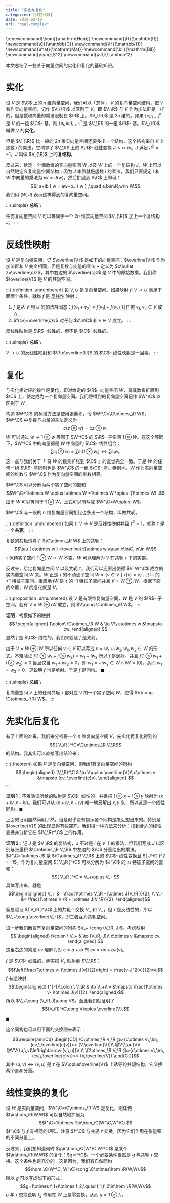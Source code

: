 ```yaml
---
title: "实化与复化"
categories: [线性代数]
date: 2010-02-10
url: "real-complex"
---
```

\renewcommand{\hom}{\mathrm{Hom}}
\newcommand{\R}{\mathbb{R}}
\newcommand{\C}{\mathbb{C}}
\newcommand{\H}{\mathbb{H}}
\newcommand{\mat}{\mathrm{Mat}}
\newcommand{\bil}{\mathrm{Bil}}
\newcommand{\sym}{S^2}
\newcommand{\alt}{\Lambda^2}

本文总结了一些关于向量空间的实化和复化的基础知识。

# 实化

设 $V$ 是 $\C$ 上的 $n$ 维向量空间，我们可以「忘掉」 $V$ 的复向量空间结构，把 $V$ 看作实向量空间，记作 $V_{\R}$ 以区别于 $V$。即 $V_\R$ 与 $V$ 作为加法群是一样的，但是数和向量的乘法限制在 $\R$ 上。$V_{\R}$ 是 $2n$ 维的。如果 $\{e_i\}_{i=1}^n$ 是 $V$ 的一组 $\C$- 基，则 $\{e_i,ie_i\}_{i=1}^n$ 是 $V_\R$ 的一组 $\R$- 基。$V_{\R}$ 叫做 $V$ 的**实化**。

但是 $V_{\R}$ 比一般的 $2n$ 维实向量空间还要多出一个结构，这个结构来自 $V$ 上虚数 $i$ 的乘法，它诱导了 $V_\R$ 上的 $\R$- 线性变换 $J\colon\ v\mapsto iv$。$J$ 满足 $J^2=-1$。$J$ 叫做 $V_{\R}$ 上的**复结构**。

反过来，给定一个偶数维的实向量空间 $W$ 以及 $W$ 上的一个复结构 $J$，$W$ 上可以自然地定义复向量空间结构：因为 $J$ 本质就是虚数 $i$ 的乘法，我们只要规定 $i$ 和 $W$ 中向量的乘法为 $iw=J ( w )$，然后扩展到 $\C$ 上即可：
$$( a+ib ) w = aw+bJ ( w ) ,\quad a,b\in\R,w\in W.$$
我们用 $( W,J )$ 表示这样得到的复向量空间。

:::{.simple}
**总结** \

任何复向量空间 $V$ 可以等同于一个 $2n$ 维实向量空间 $V_{\R}$ 加上一个复结构 $J$。
:::

# 反线性映射

设 $V$ 是复向量空间，记 $\overline{V}$ 是如下的向量空间：$\overline{V}$ 作为加法群和 $V$ 完全相同，但是复数与向量的乘法 $\bullet$ 定义为 $c\bullet z=\overline{c}z$，其中右边的 $\overline{c}z$ 是 $V$ 中的原始数乘。我们称 $\overline{V}$ 是 $V$ 的共轭空间。

:::{.definition .unnumbered}
设 $V,U$ 是复向量空间。如果映射 $f\colon\ V\to U$ 满足下面两个条件，就称 $f$ 是 [反线性](https://en.wikipedia.org/wiki/Antilinear_map) 映射：

1. $f$ 是从 $V$ 到 $U$ 的加法群同态：$f(v_1+v_2)=f(v_1)+f(v_2)$ 对任何 $v_1,v_2\in V$ 成立。
2. $f(cv)=\overline{c}v$ 对任何 $c\in\C$ 和 $v\in V$ 成立。
:::

反线性映射是 $\R$- 线性的，但不是 $\C$- 线性的。

:::{.simple}
**总结** \

$V\to U$ 的反线性映射和 $V\to\overline{U}$ 的 $\C$- 线性映射是一回事。
:::

# 复化

与实化相对应的操作是**复化**，即对给定的 $\R$- 向量空间 $W$，将其数乘扩展到 $\C$ 上，使之成为一个复向量空间。我们将得到的复向量空间记作 $W^\C$ 以区别于 $W$。

构造 $W^\C$ 的标准方法是使用张量积，令 $W^\C=\C\otimes_\R W$，$W^\C$ 中复数与向量的乘法定义为
$$c ( z\otimes w ) = cz\otimes w.$$
$W$ 可以通过 $w\to 1\otimes w$ 等同于 $W^\C$ 的 $\R$- 子空间 $1\otimes W$。在这个等同下，$W^\C$ 中的向量都是 $W$ 中向量的 $\C$- 线性组合：
$$\sum c_i\otimes w_i = \sum c_i(1\otimes w_i) \leftrightarrow \sum c_iw_i.$$
这一点与我们关于「 将 $W$ 的数乘扩张到 $\C$ 」的直觉完全一致。于是 $W$ 的任何一组 $\R$- 基同时也是 $W^\C$ 的一组 $\C$- 基。特别地，$W$ 作为实向量空间的维数与 $W^\C$ 作为复向量空间的维数相等。

$W^\C$ 可以分解为两个实子空间的直和
$$W^\C=1\otimes W \oplus i\otimes W =1\otimes W \oplus i(1\otimes W)  .$$
由于 $W$ 可以等同于 $1\otimes W$，上式可以简写成 $W^\C=W\oplus iW$。

$W^\C$ 与一般的 $n$ 维复向量空间相比也多出一个结构，叫做共轭。

:::{.definition .unnumbered}
如果 $\tau\colon\ V\to V$ 是反线性映射并且 $\tau^2=1$，就称 $\tau$ 是一个**共轭**。
:::

复数的共轭诱导了 $\C\otimes_\R W$ 上的共轭：
$$\tau ( c\otimes w ) =\overline{c}\otimes w,\quad c\in\C, w\in W.$$
$\tau$ 保持实子空间 $1\otimes W\cong W$ 不变。$W$ 可以理解为 $V$ 在共轭 $\tau$ 下的实部。

反过来，给定复向量空间 $V$ 以及共轭 $\tau$，我们可以还原出使得 $V=W^\C$ 成立的实向量空间 $W$ 来。$W$ 正是 $\tau$ 的不动点子空间 $W=\{v\in V\mid \tau ( v ) =v\}$，即 $\tau$ 的 +1 特征子空间。相应地 $iW$ 是 $\tau$ 的 -1 特征子空间并且 $V=W\oplus iW$。根据下面的命题，$W$ 的复化就是 $V$。

:::{.proposition .unnumbered}
设 $V$ 是有限维复向量空间，$W$ 是 $V$ 的 $\R$- 子空间。若有 $V=W\oplus iW$ 成立，则 $V\cong \C\otimes_\R W$。
:::

**证明**：考察如下的映射
$$
\begin{aligned}
f\colon\  \C\otimes_\R W & \to V\\
c\otimes w &\mapsto cw.
\end{aligned}
$$
显然 $f$ 是 $\C$- 线性的。我们来验证 $f$ 是双射。

由于 $V=W\oplus iW$ 所以任何 $v\in V$ 可以写成 $v=w_1+iw_2,\,w_1,w_2\in W$ 的形式。不难验证
$f ( 1\otimes w_1 + i\otimes w_2 ) = w_1+iw_2$ 所以 $f$ 是满射。并且 $f ( 1\otimes w_1 + i\otimes w_2 ) =0$ 当且仅当 $w_1+iw_2=0$，即 $w_1=-iw_2\in W\cap iW= ( 0 )$，从而 $w_1=w_2=0$，这说明 $f$ 也是单射。于是 $f$ 是同构。
$\blacksquare$

:::{.simple}
**总结** \

复向量空间 $V$ 上的任何共轭 $\tau$ 都对应 $V$ 的一个实子空间 $W$，使得 $V\cong \C\otimes_{\R} W$。
:::


# 先实化后复化

有了上面的准备，我们来分析将一个 $n$ 维复向量空间 $V$，先实化再复化得到的
$$( V_\R )^\C=\C\otimes_\R V_\R$$
的结构。我其实可以直接写出结论来：

:::{.theorem}
如果 $V$ 是复向量空间，则我们有复向量空间的同构
$$
\begin{aligned}
(V_\R)^\C & \to V\oplus \overline{V}\\
c\otimes v &\mapsto (cv, \overline{c}v).
\end{aligned}
$$
:::

**证明 1**：不难验证所给的映射是 $\C$- 线性的，并且把 $1\otimes x + i\otimes y$ 映射为 $(x+iy,x-iy)$。我们可以从 $(x+iy,x-iy)$ 唯一地反解出 $x,y$ 来，所以这是一个线性同构。$\blacksquare$

上面的证明虽然简明了然，但是似乎没有揭示这个同构是怎么想出来的。特别是 $\overline{V}$ 的出现显得有些突兀。我们换一种方法来分析：找到合适的线性变换并分析它在 $(V_\R)^\C$ 上的作用。

**证明 2**：记 $J$ 是 $V_\R$ 的复结构，$J$ 不过是 $i$ 在 $V$ 上的乘法，但我们写成 $J$ 以区别与张量积 $\C\otimes_\R V_\R$ 中左边的 $\C$ 分量给出的乘法。$J^\C=1\otimes J$ 是 $\C\otimes_\R V_\R$ 上的 $\C$- 线性变换且 $( J^\C )^2 = -1$。作为复向量空间 $( V_\R )^\C$ 可以分解为 $J^\C$ 的 $\pm i$ 特征子空间的直和：
$$( V_\R )^\C = V_+\oplus V_-.$$
具体写出来，就是
$$\begin{aligned}
V_+ &= \frac{1\otimes V_\R - i\otimes J(V_\R )}{2}, \\
V_- &= \frac{1\otimes V_\R + i\otimes J(V_\R)}{2}.
\end{aligned}$$

容易验证 $( V_\R )^\C$ 上的共轭 $\tau$ 交换 $V_+$ 和 $V_-$，但 $\tau$ 是反线性的，所以 $V_+\cong \overline{V_-}$，即二者互为共轭空间。

进一步我们断言有复向量空间的同构 $V_+ \cong (V_\R, J)$。考虑映射
$$
\begin{aligned}
f\colon \ V_+  & \to (V_\R, J)\\
c\otimes v &\mapsto cv.
\end{aligned}
$$
这里右边的乘法 $cv$ 理解为对 $c=a+ib$ 有 $cv=av+bJ(v)$。

$f$ 是 $\C$- 线性的，确实把 $V_+$ 映射到 $V_\R$：
$$f\left(\frac{1\otimes v- i\otimes J(v)}{2}\right) = \frac{v-J^2(v)}{2}=v.$$
$f$ 有逆映射
$$\begin{aligned}
f^{-1}\colon \ V_\R  & \to V_+\\
v &\mapsto \frac{1\otimes v- i\otimes J(v)}{2}.
\end{aligned}$$
所以 $V_+\cong (V_\R,J)\cong V$。至此我们就证明了
$$(V_\R)^\C\cong V\oplus \overline{V}.$$

$\blacksquare$

这个同构也可以用下面的交换图来表示：

$$\require{amsCd}
\begin{CD}
\C\otimes_\R V_\R @>{c\otimes v\,\to\, (cv,\,\overline{c}v)}>> (V,\overline{V})\\
@V{\tau}VV  @VV{(u,\,v)\leftrightarrow (v,\,u)}V \\
\C\otimes_\R V_\R @>{c\otimes v\,\to\, (cv,\,\overline{c}v)}>> (V,\overline{V})
\end{CD}$$
其中 $(u,v)\leftrightarrow(v,u)$ 是 $\tau$ 在 $V\oplus\overline{V}$ 上诱导的共轭结构，它交换两个直和分量。


# 线性变换的复化

设 $W$ 是实向量空间，$W^\C=\C\otimes_\R W$ 是复化，则任何 $f\in\hom_\R(W,W)$ 可以自然地扩展为
$$f^\C=1\otimes f\in\hom_\C(W^\C,W^\C).$$
$f^\C$ 与 $f$ 有相同的矩阵。注意 $f^\C$ 与共轭 $\tau$ 交换，因为它们作用在张量积的不同分量上。

反过来，我们想知道何时 $g\in\hom_\C(W^\C,W^\C)$ 是某个 $f\in\hom_\R(W,W)$ 的复化：$g=f^\C$。一个必要条件当然是 $g$ 与共轭 $\tau$ 交换。这个条件也是充分的。这是因为，我们有自然同构
$$\hom_\C(W^\C, W^\C)\cong \C\otimes\hom_\R(W,W).$$
所以 $g$ 可以写成如下的形式：
$$g=1\otimes f_1+i\otimes f_2,\quad f_1,f_2\in\hom_\R(W,W).$$
$g$ 与 $\tau$ 交换说明 $f_2$ 作用在 $W$ 上是零变换，从而 $g=1\otimes f_1$。